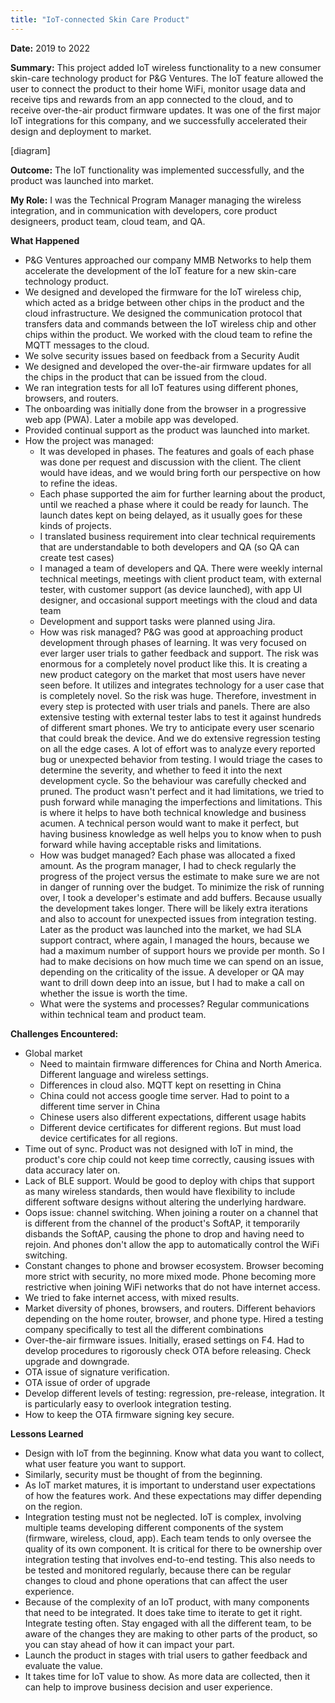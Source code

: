 ```yaml
---
title: "IoT-connected Skin Care Product"
---
```


**Date:** 2019 to 2022

**Summary:** This project added IoT wireless functionality to a new consumer skin-care technology product for P&G Ventures. The IoT feature allowed the user to connect the product to their home WiFi, monitor usage data and receive tips and rewards from an app connected to the cloud, and to receive over-the-air product firmware updates. It was one of the first major IoT integrations for this company, and we successfully accelerated their design and deployment to market.

[diagram]

**Outcome:** The IoT functionality was implemented successfully, and the product was launched into market. 

**My Role:** I was the Technical Program Manager managing the wireless integration, and in communication with developers, core product designeers, product team, cloud team, and QA.

**What Happened**

- P&G Ventures approached our company MMB Networks to help them accelerate the development of the IoT feature for a new skin-care technology product. 
- We designed and developed the firmware for the IoT wireless chip, which acted as a bridge between other chips in the product and the cloud infrastructure. We designed the communication protocol that transfers data and commands between the IoT wireless chip and other chips within the product. We worked with the cloud team to refine the MQTT messages to the cloud. 
- We solve security issues based on feedback from a Security Audit
- We designed and developed the over-the-air firmware updates for all the chips in the product that can be issued from the cloud.
- We ran integration tests for all IoT features using different phones, browsers, and routers.
- The onboarding was initially done from the browser in a progressive web app (PWA). Later a mobile app was developed.
- Provided continual support as the product was launched into market.
- How the project was managed:
  - It was developed in phases. The features and goals of each phase was done per request and discussion with the client. The client would have ideas, and we would bring forth our perspective on how to refine the ideas. 
  - Each phase supported the aim for further learning about the product, until we reached a phase where it could be ready for launch. The launch dates kept on being delayed, as it usually goes for these kinds of projects. 
  - I translated business requirement into clear technical requirements that are understandable to both developers and QA (so QA can create test cases)
  - I managed a team of developers and QA. There were weekly internal technical meetings, meetings with client product team, with external tester, with customer support (as device launched), with app UI designer, and occasional support meetings with the cloud and data team
  - Development and support tasks were planned using Jira. 
  - How was risk managed? P&G was good at approaching product development through phases of learning. It was very focused on ever larger user trials to gather feedback and support. The risk was enormous for a completely novel product like this. It is creating a new product category on the market that most users have never seen before. It utilizes and integrates technology for a user case that is completely novel. So the risk was huge. Therefore, investment in every step is protected with user trials and panels. There are also extensive testing with external tester labs to test it against hundreds of different smart phones. We try to anticipate every user scenario that could break the device. And we do extensive regression testing on all the edge cases. A lot of effort was to analyze every reported bug or unexpected behavior from testing. I would triage the cases to determine the severity, and whether to feed it into the next development cycle. So the behaviour was carefully checked and pruned. The product wasn't perfect and it had limitations, we tried to push forward while managing the imperfections and limitations. This is where it helps to have both technical knowledge and business acumen. A technical person would want to make it perfect, but having business knowledge as well helps you to know when to push forward while having acceptable risks and limitations. 
  - How was budget managed? Each phase was allocated a fixed amount. As the program manager, I had to check regularly the progress of the project versus the estimate to make sure we are not in danger of running over the budget. To minimize the risk of running over, I took a developer's estimate and add buffers. Because usually the development takes longer. There will be likely extra iterations and also to account for unexpected issues from integration testing. Later as the product was launched into the market, we had SLA support contract, where again, I managed the hours, because we had a maximum number of support hours we provide per month. So I had to make decisions on how much time we can spend on an issue, depending on the criticality of the issue. A developer or QA may want to drill down deep into an issue, but I had to make a call on whether the issue is worth the time. 
  - What were the systems and processes? Regular communications within technical team and product team. 

**Challenges Encountered:**

- Global market
  - Need to maintain firmware differences for China and North America. Different language and wireless settings.
  - Differences in cloud also. MQTT kept on resetting in China
  - China could not access google time server. Had to point to a different time server in China
  - Chinese users also different expectations, different usage habits
  - Different device certificates for different regions. But must load device certificates for all regions. 
- Time out of sync. Product was not designed with IoT in mind, the product's core chip could not keep time correctly, causing issues with data accuracy later on. 
- Lack of BLE support. Would be good to deploy with chips that support as many wireless standards, then would have flexibility to include different software designs without altering the underlying hardware. 
- Oops issue: channel switching. When joining a router on a channel that is different from the channel of the product's SoftAP, it temporarily disbands the SoftAP, causing the phone to drop and having need to rejoin. And phones don't allow the app to automatically control the WiFi switching. 
- Constant changes to phone and browser ecosystem. Browser becoming more strict with security, no more mixed mode. Phone becoming more restrictive when joining WiFi networks that do not have internet access. 
- We tried to fake internet access, with mixed results.
- Market diversity of phones, browsers, and routers. Different behaviors depending on the home router, browser, and phone type. Hired a testing company specifically to test all the different combinations
- Over-the-air firmware issues. Initially, erased settings on F4. Had to develop procedures to rigorously check OTA before releasing. Check upgrade and downgrade.
- OTA issue of signature verification. 
- OTA issue of order of upgrade
- Develop different levels of testing: regression, pre-release, integration. It is particularly easy to overlook integration testing. 
- How to keep the OTA firmware signing key secure. 

**Lessons Learned**

- Design with IoT from the beginning. Know what data you want to collect, what user feature you want to support. 
- Similarly, security must be thought of from the beginning. 
- As IoT market matures, it is important to understand user expectations of how the features work. And these expectations may differ depending on the region. 
- Integration testing must not be neglected. IoT is complex, involving multiple teams developing different components of the system (firmware, wireless, cloud, app). Each team tends to only oversee the quality of its own component. It is critical for there to be ownership over integration testing that involves end-to-end testing. This also needs to be tested and monitored regularly, because there can be regular changes to cloud and phone operations that can affect the user experience. 
- Because of the complexity of an IoT product, with many components that need to be integrated. It does take time to iterate to get it right. Integrate testing often. Stay engaged with all the different team, to be aware of the changes they are making to other parts of the product, so you can stay ahead of how it can impact your part. 
- Launch the product in stages with trial users to gather feedback and evaluate the value.
- It takes time for IoT value to show. As more data are collected, then it can help to improve business decision and user experience. 

